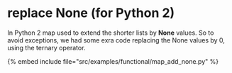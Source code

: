 # replace None (for Python 2)

In Python 2 map used to extend the shorter lists by **None** values.
So to avoid exceptions, we had some exra code replacing the None values by 0, using the ternary operator.

{% embed include file="src/examples/functional/map_add_none.py" %}



